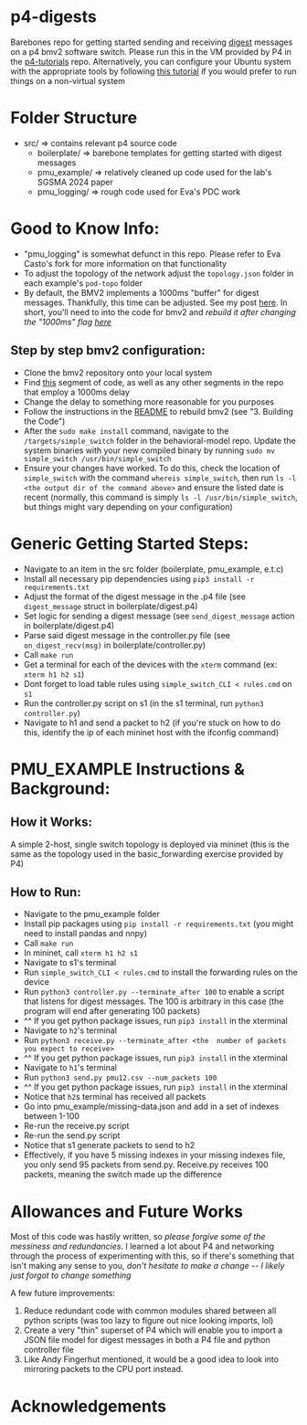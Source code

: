 # p4-digests
Barebones repo for getting started sending and receiving [digest](https://p4.org/p4-spec/p4runtime/main/P4Runtime-Spec.html#sec-digest) messages on a p4 bmv2 software switch. Please run this in the VM provided by P4 in the [p4-tutorials](https://github.com/p4lang/tutorials) repo. Alternatively, you can configure your Ubuntu system with the appropriate tools by following [this tutorial](https://github.com/jafingerhut/p4-guide/blob/master/bin/README-install-troubleshooting.md) if you would prefer to run things on a non-virtual system

# Folder Structure
- src/ => contains relevant p4 source code
    - boilerplate/ => barebone templates for getting started with digest messages
    - pmu_example/ => relatively cleaned up code used for the lab's SGSMA 2024 paper
    - pmu_logging/ => rough code used for Eva's PDC work

# Good to Know Info:
- "pmu_logging" is somewhat defunct in this repo. Please refer to Eva Casto's fork for more information on that functionality
- To adjust the topology of the network adjust the `topology.json` folder in each example's `pod-topo` folder
- By default, the BMV2 implements a 1000ms "buffer" for digest messages. Thankfully, this time can be adjusted. See my post [here](https://forum.p4.org/t/digest-message-propogation-time-from-data-plane-to-runtime-api/927). In short, you'll need to into the code for bmv2 and *rebuild it after changing the "1000ms" flag [here](https://github.com/p4lang/behavioral-model/blob/main/src/bm_sim/learning.cpp#L56-L58)*
## Step by step bmv2 configuration:
- Clone the bmv2 repository onto your local system
- Find [this](https://github.com/p4lang/behavioral-model/blob/main/src/bm_sim/learning.cpp#L56-L58) segment of code, as well as any other segments in the repo that employ a 1000ms delay
- Change the delay to something more reasonable for you purposes
- Follow the instructions in the [README](https://github.com/p4lang/behavioral-model/blob/main/README.md) to rebuild bmv2 (see "3. Building the Code")
- After the `sudo make install` command, navigate to the `/targets/simple_switch` folder in the behavioral-model repo. Update the system binaries with your new compiled binary by running `sudo mv simple_switch /usr/bin/simple_switch`
- Ensure your changes have worked. To do this, check the location of `simple_switch` with the command `whereis simple_switch`, then run `ls -l <the output dir of the command above>` and ensure the listed date is recent (normally, this command is simply `ls -l /usr/bin/simple_switch`, but things might vary depending on your configuration)

# Generic Getting Started Steps:
- Navigate to an item in the src folder (boilerplate, pmu_example, e.t.c)
- Install all necessary pip dependencies using `pip3 install -r requirements.txt`
- Adjust the format of the digest message in the .p4 file (see `digest_message` struct in boilerplate/digest.p4)
- Set logic for sending a digest message (see `send_digest_message` action in boilerplate/digest.p4)
- Parse said digest message in the controller.py file (see `on_digest_recv(msg)` in boilerplate/controller.py)
- Call `make run`
- Get a terminal for each of the devices with the `xterm` command (ex: `xterm h1 h2 s1`)
- Dont forget to load table rules using `simple_switch_CLI < rules.cmd` on `s1`
- Run the controller.py script on s1 (in the s1 terminal, run `python3 controller.py`)
- Navigate to h1 and send a packet to h2 (if you're stuck on how to do this, identify the ip of each mininet host with the ifconfig command)

# PMU_EXAMPLE Instructions & Background:
## How it Works:
A simple 2-host, single switch topology is deployed via mininet (this is the same as the topology used in the basic_forwarding exercise provided by P4)
## How to Run:
- Navigate to the pmu_example folder
- Install pip packages using `pip install -r requirements.txt` (you might need to install pandas and nnpy)
- Call `make run`
- In mininet, call `xterm h1 h2 s1`
- Navigate to s1's terminal
- Run `simple_switch_CLI < rules.cmd` to install the forwarding rules on the device
- Run `python3 controller.py --terminate_after 100` to enable a script that listens for digest messages. The 100 is arbitrary in this case (the program will end after generating 100 packets)
- ^^ If you get python package issues, run `pip3 install` in the xterminal
- Navigate to `h2`'s terminal
- Run `python3 receive.py --terminate_after <the  number of packets you expect to receive>`
- ^^ If you get python package issues, run `pip3 install` in the xterminal
- Navigate to `h1`'s terminal
- Run `python3 send.py pmu12.csv --num_packets 100`
- ^^ If you get python package issues, run `pip3 install` in the xterminal
- Notice that `h2`s terminal has received all packets
- Go into pmu_example/missing-data.json and add in a set of indexes between 1-100
- Re-run the receive.py script
- Re-run the send.py script
- Notice that s1 generate packets to send to h2
- Effectively, if you have 5 missing indexes in your missing indexes file, you only send 95 packets from send.py. Receive.py receives 100 packets, meaning the switch made up the difference

# Allowances and Future Works
Most of this code was hastily written, so *please forgive some of the messiness and redundancies*. I learned a lot about P4 and networking through the process of experimenting with this, so if there's something that isn't making any sense to you, *don't hesitate to make a change -- I likely just forgot to change something*

A few future improvements:
1. Reduce redundant code with common modules shared between all python scripts (was too lazy to figure out nice looking imports, lol)
2. Create a very "thin" superset of P4 which will enable you to import a JSON file model for digest messages in both a P4 file and python controller file
3. Like Andy Fingerhut mentioned, it would be a good idea to look into mirroring packets to the CPU port instead.

# Acknowledgements